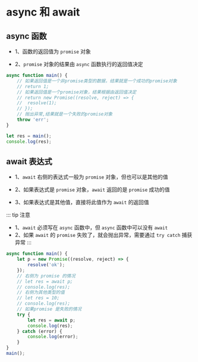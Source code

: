 # async 和 await

## async 函数

- 1、函数的返回值为 `promise` 对象

- 2、`promise` 对象的结果由 `async` 函数执行的返回值决定

```js
async function main() {
    // 如果返回值是一个非promise类型的数据，结果就是一个成功的promise对象
    // return 1;
    // 如果返回值是一个promise对象，结果根据由返回值决定
    // return new Promise((resolve, reject) => {
    // 	resolve(1);
    // });
    // 抛出异常,结果就是一个失败的promise对象
    throw 'err';
}

let res = main();
console.log(res);
```


## await 表达式

- 1、`await` 右侧的表达式一般为 `promise` 对象，但也可以是其他的值

- 2、如果表达式是 `promise` 对象，`await` 返回的是 `promise` 成功的值

- 3、如果表达式是其他值，直接将此值作为 `await` 的返回值


::: tip 注意
- 1、`await` 必须写在 `async` 函数中，但 `async` 函数中可以没有 `await`
- 2、如果 `await` 的 `promise` 失败了，就会抛出异常，需要通过 `try catch` 捕获异常
:::

```js
async function main() {
    let p = new Promise((resolve, reject) => {
        resolve('ok');
    });
    // 右侧为 promise 的情况
    // let res = await p;
    // console.log(res);
    // 右侧为其他类型的值
    // let res = 10;
    // console.log(res);
    // 如果promise 是失败的情况
    try {
        let res = await p;
        console.log(res);
    } catch (error) {
        console.log(error);
    }
}
main();
```